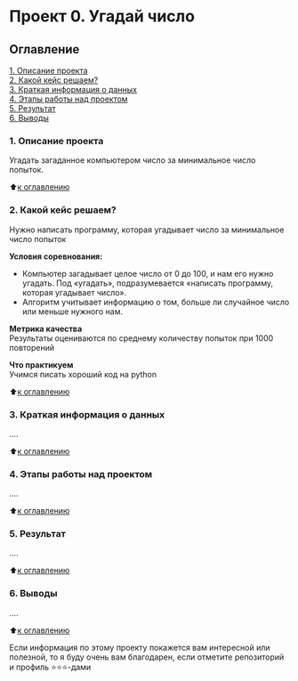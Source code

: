 # Проект 0. Угадай число

## Оглавление  
[1. Описание проекта](https://github.com/npashnina/MyDataScience/blob/main/Python-8_Final_Task/README.md#1-Описание-проекта)  
[2. Какой кейс решаем?](https://github.com/npashnina/MyDataScience/blob/main/Python-8_Final_Task/README.md#2-Какой-кейс-решаем?)  
[3. Краткая информация о данных](https://github.com/npashnina/MyDataScience/blob/main/Python-8_Final_Task/README.md#3-Краткая-информация-о-данных)  
[4. Этапы работы над проектом](https://github.com/npashnina/MyDataScience/blob/main/Python-8_Final_Task/README.md#4-Этапы-работы-над-проектом)  
[5. Результат](https://github.com/npashnina/MyDataScience/blob/main/Python-8_Final_Task/README.md#5-Результат)    
[6. Выводы](https://github.com/npashnina/MyDataScience/blob/main/Python-8_Final_Task/README.md#6-Выводы) 

### 1. Описание проекта    
Угадать загаданное компьютером число за минимальное число попыток.

:arrow_up:[к оглавлению](https://github.com/npashnina/MyDataScience/blob/main/Python-8_Final_Task/README.md#Оглавление)


### 2. Какой кейс решаем?    
Нужно написать программу, которая угадывает число за минимальное число попыток

**Условия соревнования:**  
- Компьютер загадывает целое число от 0 до 100, и нам его нужно угадать. Под «угадать», подразумевается «написать программу, которая угадывает число».
- Алгоритм учитывает информацию о том, больше ли случайное число или меньше нужного нам.

**Метрика качества**     
Результаты оцениваются по среднему количеству попыток при 1000 повторений

**Что практикуем**     
Учимся писать хороший код на python

:arrow_up:[к оглавлению](https://github.com/npashnina/MyDataScience/blob/main/Python-8_Final_Task/README.md#Оглавление)

### 3. Краткая информация о данных
....
  
:arrow_up:[к оглавлению](https://github.com/npashnina/MyDataScience/blob/main/Python-8_Final_Task/README.md#Оглавление)


### 4. Этапы работы над проектом  
....

:arrow_up:[к оглавлению](https://github.com/npashnina/MyDataScience/blob/main/Python-8_Final_Task/README.md#Оглавление)


### 5. Результат  
....

:arrow_up:[к оглавлению](https://github.com/npashnina/MyDataScience/blob/main/Python-8_Final_Task/README.md#Оглавление)


### 6. Выводы
....

:arrow_up:[к оглавлению](https://github.com/npashnina/MyDataScience/blob/main/Python-8_Final_Task/README.md#Оглавление)


Если информация по этому проекту покажется вам интересной или полезной, то я буду очень вам благодарен, если отметите репозиторий и профиль ⭐️⭐️⭐️-дами